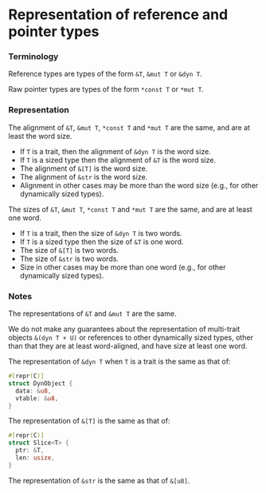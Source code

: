 # Representation of reference and pointer types

### Terminology

Reference types are types of the form `&T`, `&mut T` or `&dyn T`.

Raw pointer types are types of the form `*const T` or `*mut T`.

### Representation

The alignment of `&T`, `&mut T`, `*const T` and `*mut T` are the same,
and are at least the word size.

* If `T` is a trait, then the alignment of `&dyn T` is the word size.
* If `T` is a sized type then the alignment of `&T` is the word size.
* The alignment of `&[T]` is the word size.
* The alignment of `&str` is the word size.
* Alignment in other cases may be more than the word size (e.g., for other dynamically sized types).

The sizes of `&T`, `&mut T`, `*const T` and `*mut T` are the same,
and are at least one word.

* If `T` is a trait, then the size of `&dyn T` is two words.
* If `T` is a sized type then the size of `&T` is one word.
* The size of `&[T]` is two words.
* The size of `&str` is two words.
* Size in other cases may be more than one word (e.g., for other dynamically sized types).

### Notes

The representations of `&T` and `&mut T` are the same.

We do not make any guarantees about the representation of
multi-trait objects `&(dyn T + U)` or references to other dynamically sized types,
other than that they are at least word-aligned, and have size at least one word.

The representation of `&dyn T` when `T` is a trait is the same as that of:
```rust
#[repr(C)]
struct DynObject {
  data: &u8,
  vtable: &u8,
}
```

The representation of `&[T]` is the same as that of:
```rust
#[repr(C)]
struct Slice<T> {
  ptr: &T,
  len: usize,
}
```

The representation of `&str` is the same as that of `&[u8]`.
